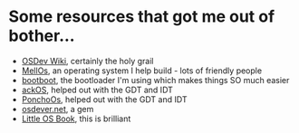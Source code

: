 # Some resources that got me out of bother...

- [OSDev Wiki](https://wiki.osdev.org/), certainly the holy grail
- [MellOs](https://github.com/mell-o-tron/MellOs), an operating system I help build - lots of friendly people
- [bootboot](https://gitlab.com/bztsrc/bootboot), the bootloader I'm using which makes things SO much easier
- [ackOS](https://github.com/ackOS-project/ackOS), helped out with the GDT and IDT
- [PonchoOs](https://github.com/Absurdponcho/PonchoOS), helped out with the GDT and IDT
- [osdever.net](http://www.osdever.net/tutorials/), a gem
- [Little OS Book](https://littleosbook.github.io/), this is brilliant